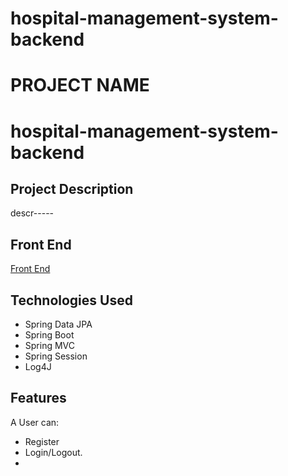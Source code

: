 # hospital-management-system-backend

# PROJECT NAME
# hospital-management-system-backend
## Project Description

descr-----


## Front End
[Front End](https://github.com/berheA/hospital-management-system-frontend)

## Technologies Used

* Spring Data JPA
* Spring Boot
* Spring MVC
* Spring Session
* Log4J

## Features
A User can:

* Register
* Login/Logout.
*
